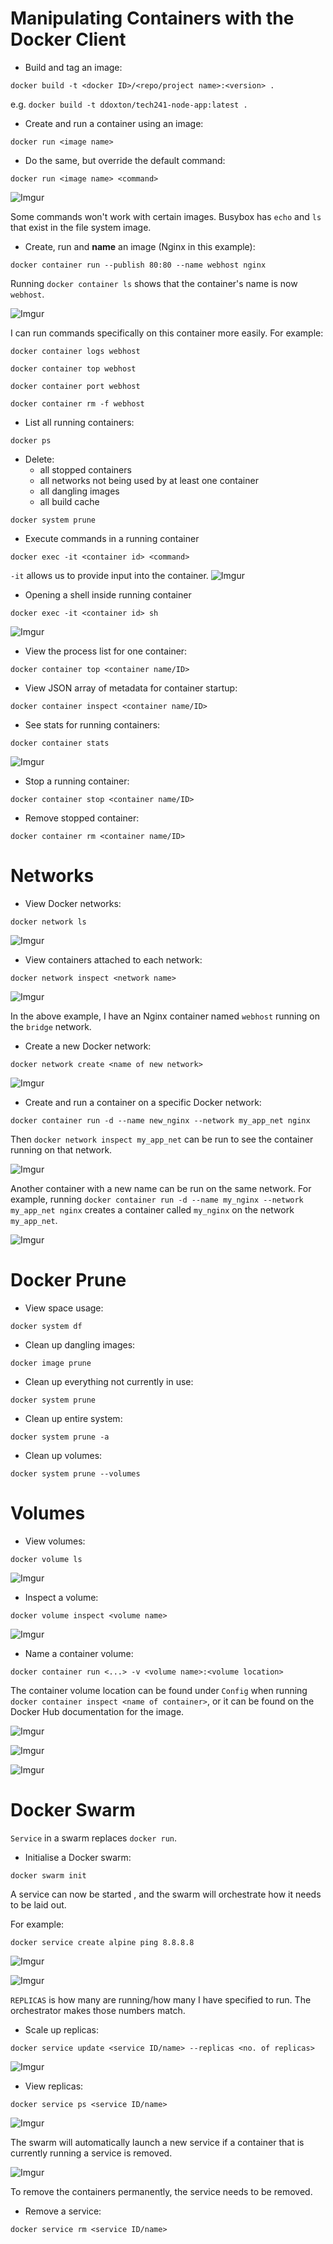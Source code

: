 # Manipulating Containers with the Docker Client
- Build and tag an image:
```
docker build -t <docker ID>/<repo/project name>:<version> .
```
e.g. `docker build -t ddoxton/tech241-node-app:latest .`

- Create and run a container using an image:
```
docker run <image name>
```
- Do the same, but override the default command:
```
docker run <image name> <command>
```
![Imgur](https://i.imgur.com/5iAit2r.png)

Some commands won't work with certain images. Busybox has `echo` and `ls` that exist in the file system image.

- Create, run and **name** an image (Nginx in this example):
```
docker container run --publish 80:80 --name webhost nginx
```
Running `docker container ls` shows that the container's name is now `webhost`.

![Imgur](https://i.imgur.com/Km5kemJ.png)

I can run commands specifically on this container more easily. For example:

```
docker container logs webhost

docker container top webhost

docker container port webhost

docker container rm -f webhost
```
- List all running containers:
```
docker ps
```
- Delete:
  - all stopped containers
  - all networks not being used by at least one container
  - all dangling images
  - all build cache
```
docker system prune
```
- Execute commands in a running container
```
docker exec -it <container id> <command>
```

`-it` allows us to provide input into the container.
![Imgur](https://i.imgur.com/usSk1HO.png)

- Opening a shell inside running container
```
docker exec -it <container id> sh
```
![Imgur](https://i.imgur.com/wHM1bBD.png)

- View the process list for one container:

```
docker container top <container name/ID>
```

- View JSON array of metadata for container startup:

```
docker container inspect <container name/ID>
```

- See stats for running containers:
  
```
docker container stats
```
![Imgur](https://i.imgur.com/e1AhIqV.png)

- Stop a running container:

```
docker container stop <container name/ID>
```

- Remove stopped container:

```
docker container rm <container name/ID>
```

# Networks
- View Docker networks:

```
docker network ls
```

![Imgur](https://i.imgur.com/0GeUwTT.png)

- View containers attached to each network:

```
docker network inspect <network name>
```

![Imgur](https://i.imgur.com/4eV6O6b.png)

In the above example, I have an Nginx container named `webhost` running on the `bridge` network.

- Create a new Docker network:

```
docker network create <name of new network>
```

![Imgur](https://i.imgur.com/AWDVSIm.png)

- Create and run a container on a specific Docker network:

```
docker container run -d --name new_nginx --network my_app_net nginx
```

Then `docker network inspect my_app_net` can be run to see the container running on that network.

![Imgur](https://i.imgur.com/ofhT2rW.png)

Another container with a new name can be run on the same network. For example, running `docker container run -d --name my_nginx --network my_app_net nginx` creates a container called `my_nginx` on the network `my_app_net`.

![Imgur](https://i.imgur.com/SYvVb8T.png)

# Docker Prune
- View space usage:

```
docker system df
```

- Clean up dangling images:

```
docker image prune
```

- Clean up everything not currently in use:

```
docker system prune
```

- Clean up entire system:

```
docker system prune -a
```

- Clean up volumes:

```
docker system prune --volumes
```

# Volumes

- View volumes:

```
docker volume ls
```

![Imgur](https://i.imgur.com/fx79GiD.png)

- Inspect a volume:

```
docker volume inspect <volume name>
```

![Imgur](https://i.imgur.com/BZfODMB.png)


- Name a container volume:

```
docker container run <...> -v <volume name>:<volume location>
```

The container volume location can be found under `Config` when running `docker container inspect <name of container>`, or it can be found on the Docker Hub documentation for the image.

![Imgur](https://i.imgur.com/3fZpifb.png)

![Imgur](https://i.imgur.com/oxu8xgG.png)

![Imgur](https://i.imgur.com/5Bk37e9.png)

# Docker Swarm
`Service` in a swarm replaces `docker run`.

- Initialise a Docker swarm:

```
docker swarm init
```

A service can now be started , and the swarm will orchestrate how it needs to be laid out.

For example:

```
docker service create alpine ping 8.8.8.8
```

![Imgur](https://i.imgur.com/9nshF6A.png)

![Imgur](https://i.imgur.com/6wJc0tk.png)

`REPLICAS` is how many are running/how many I have specified to run. The orchestrator makes those numbers match.

- Scale up replicas:

```
docker service update <service ID/name> --replicas <no. of replicas>
```

![Imgur](https://i.imgur.com/r5jLXH8.png)

- View replicas:

```
docker service ps <service ID/name>
```

![Imgur](https://i.imgur.com/iJ9BeZy.png)

The swarm will automatically launch a new service if a container that is currently running a service is removed.

![Imgur](https://i.imgur.com/IR8XqaR.png)

To remove the containers permanently, the service needs to be removed.

- Remove a service:

```
docker service rm <service ID/name>
```

